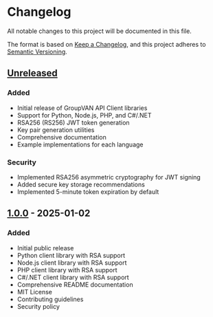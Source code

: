# Changelog

All notable changes to this project will be documented in this file.

The format is based on [Keep a Changelog](https://keepachangelog.com/en/1.0.0/),
and this project adheres to [Semantic Versioning](https://semver.org/spec/v2.0.0.html).

## [Unreleased]

### Added
- Initial release of GroupVAN API Client libraries
- Support for Python, Node.js, PHP, and C#/.NET
- RSA256 (RS256) JWT token generation
- Key pair generation utilities
- Comprehensive documentation
- Example implementations for each language

### Security
- Implemented RSA256 asymmetric cryptography for JWT signing
- Added secure key storage recommendations
- Implemented 5-minute token expiration by default

## [1.0.0] - 2025-01-02

### Added
- Initial public release
- Python client library with RSA support
- Node.js client library with RSA support
- PHP client library with RSA support
- C#/.NET client library with RSA support
- Comprehensive README documentation
- MIT License
- Contributing guidelines
- Security policy

[Unreleased]: https://github.com/groupvan/groupvan-api-client/compare/v1.0.0...HEAD
[1.0.0]: https://github.com/groupvan/groupvan-api-client/releases/tag/v1.0.0